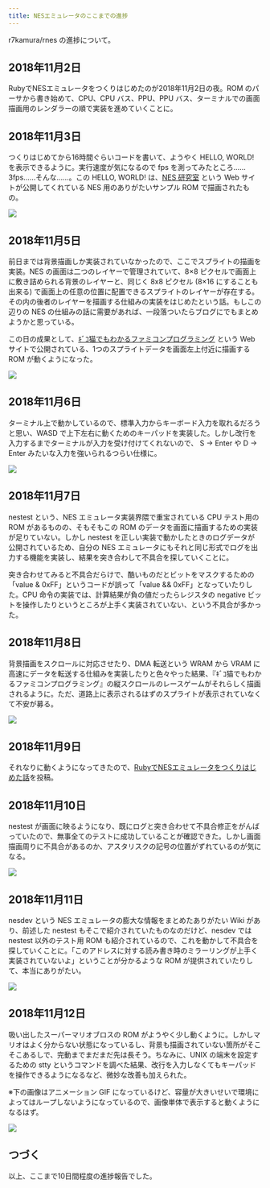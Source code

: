 ```yaml
---
title: NESエミュレータのここまでの進捗
---
```


r7kamura/rnes の進捗について。

## 2018年11月2日

RubyでNESエミュレータをつくりはじめたのが2018年11月2日の夜。ROM のパーサから書き始めて、CPU、CPU バス、PPU、PPU バス、ターミナルでの画面描画用のレンダラーの順で実装を進めていくことに。

## 2018年11月3日

つくりはじめてから16時間ぐらいコードを書いて、ようやく HELLO, WORLD! を表示できるように。実行速度が気になるので fps を測ってみたところ…… 3fps……そんな……。この HELLO, WORLD! は、[NES 研究室][1] という Web サイトが公開してくれている NES 用のありがたいサンプル ROM で描画されたもの。

![](/images/2018-11-12-rnes-progress-1.png)

## 2018年11月5日

前日までは背景描画しか実装されていなかったので、ここでスプライトの描画を実装。NES の画面は二つのレイヤーで管理されていて、8×8 ピクセルで画面上に敷き詰められる背景のレイヤーと、同じく 8x8 ピクセル (8×16 にすることも出来る) で画面上の任意の位置に配置できるスプライトのレイヤーが存在する。その内の後者のレイヤーを描画する仕組みの実装をはじめたという話。もしこの辺りの NES の仕組みの話に需要があれば、一段落ついたらブログにでもまとめようかと思っている。

この日の成果として、[ｷﾞｺ猫でもわかるファミコンプログラミング][2] という Web サイトで公開されている、1つのスプライトデータを画面左上付近に描画する ROM が動くようになった。

![](/images/2018-11-12-rnes-progress-2.png)

## 2018年11月6日

ターミナル上で動かしているので、標準入力からキーボード入力を取れるだろうと思い、WASD で上下左右に動くためのキーパッドを実装した。しかし改行を入力するまでターミナルが入力を受け付けてくれないので、 S → Enter や D → Enter みたいな入力を強いられるつらい仕様に。

![](/images/2018-11-12-rnes-progress-3.gif)

## 2018年11月7日

nestest という、NES エミュレータ実装界隈で重宝されている CPU テスト用の ROM があるものの、そもそもこの ROM のデータを画面に描画するための実装が足りていない。しかし nestest を正しい実装で動かしたときのログデータが公開されているため、自分の NES エミュレータにもそれと同じ形式でログを出力する機能を実装し、結果を突き合わして不具合を探していくことに。

突き合わせてみると不具合だらけで、酷いものだとビットをマスクするための「value & 0xFF」というコードが誤って「value && 0xFF」となっていたりした。CPU 命令の実装では、計算結果が負の値だったらレジスタの negative ビットを操作したりというところが上手く実装されていない、という不具合が多かった。

## 2018年11月8日

背景描画をスクロールに対応させたり、DMA 転送という WRAM から VRAM に高速にデータを転送する仕組みを実装したりと色々やった結果、『ｷﾞｺ猫でもわかるファミコンプログラミング』の縦スクロールのレースゲームがそれらしく描画されるように。ただ、道路上に表示されるはずのスプライトが表示されていなくて不安が募る。

![](/images/2018-11-12-rnes-progress-4.jpg)

## 2018年11月9日

それなりに動くようになってきたので、[RubyでNESエミュレータをつくりはじめた話][3]を投稿。

## 2018年11月10日

nestest が画面に映るようになり、既にログと突き合わせて不具合修正をがんばっていたので、無事全てのテストに成功していることが確認できた。しかし画面描画周りに不具合があるのか、アスタリスクの記号の位置がずれているのが気になる。

![](/images/2018-11-12-rnes-progress-5.gif)

## 2018年11月11日

nesdev という NES エミュレータの膨大な情報をまとめたありがたい Wiki があり、前述した nestest もそこで紹介されていたものなのだけど、nesdev では nestest 以外のテスト用 ROM も紹介されているので、これを動かして不具合を探していくことに。「このアドレスに対する読み書き時のミラーリングが上手く実装されていないよ」ということが分かるような ROM が提供されていたりして、本当にありがたい。

![](/images/2018-11-12-rnes-progress-6.jpg)

## 2018年11月12日

吸い出したスーパーマリオブロスの ROM がようやく少し動くように。しかしマリオはよく分からない状態になっているし、背景も描画されていない箇所がそこそこあるしで、完動までまだまだ先は長そう。ちなみに、UNIX の端末を設定するための stty というコマンドを調べた結果、改行を入力しなくてもキーパッドを操作できるようになるなど、微妙な改善も加えられた。

※下の画像はアニメーション GIF になっているけど、容量が大きいせいで環境によってはループしないようになっているので、画像単体で表示すると動くようになるはず。

![](/images/2018-11-12-rnes-progress-7.gif)

## つづく

以上、ここまで10日間程度の進捗報告でした。

[1]: <http://hp.vector.co.jp/authors/VA042397/nes/index.html>
[2]: <http://gikofami.fc2web.com/>
[3]: /articles/2018-11-09-ruby-nes-emulator
